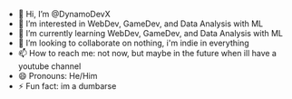 - 👋 Hi, I’m @DynamoDevX
- 👀 I’m interested in WebDev, GameDev, and Data Analysis with ML
- 🌱 I’m currently learning WebDev, GameDev, and Data Analysis with ML
- 💞️ I’m looking to collaborate on nothing, i'm indie in everything
- 📫 How to reach me: not now, but maybe in the future when ill have a youtube channel
- 😄 Pronouns: He/Him
- ⚡ Fun fact: im a dumbarse
